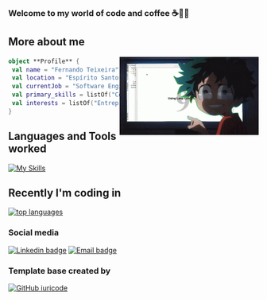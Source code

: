  
### Welcome to my world of code and coffee ☕️👨‍💻

## **More about me**
<!-- <img align="right" width="300" src="https://i2.wp.com/allhtaccess.info/wp-content/uploads/2018/03/programming.gif?fit=1281%2C716&ssl=1" /> -->
<img align="right" width="280" src="./IMG/deku.gif" />

```kotlin
object **Profile** {
 val name = "Fernando Teixeira"
 val location = "Espírito Santo, Brazil"
 val currentJob = "Software Engineer at Solfacil"
 val primary_skills = listOf("Comunication", "Organization", "Positive")
 val interests = listOf("Entrepreneurship", "fintech", "Microservices")
}
```

## **Languages and Tools worked**  
[![My Skills](https://skills.thijs.gg/icons?i=git,github,elixir,py,java,fastapi,postgres,docker,grafana,jenkins,postman,inux&theme=dark)](https://skills.thijs.gg)


## Recently I'm coding in

<a href="https://github.com/oteixeiras/oteixeiras">
   <img src="https://github-readme-stats.vercel.app/api/top-langs/?username=oteixeiras&&show_icons=true&hide_title=true&theme=radical&layout=compact&hide_border=true&border_radius=30&langs_count=15&exclude_repo=Analyseroom&hide=c%2B%2B,dart,html,css,javascript," alt="top languages"/>
  </a>
</p>
</a>

### Social media
[![Linkedin badge](https://img.shields.io/badge/Linkedin-blue?style=for-the-badge&logo=gmail&logoColor=white)](https://www.linkedin.com/in/fernandodesouzateixeira/)
[![Email badge](https://img.shields.io/badge/Gmail-D14836?style=for-the-badge&logo=gmail&logoColor=white)](mailto:ofernandos,teixeira@gmail.com)

### Template base created by
[![GitHub iuricode](https://img.shields.io/github/followers/VanessaSwerts?label=iuricode&style=social)](https://github.com/iuricode)
